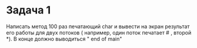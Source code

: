 # Задача 1
Написать метод 100 раз печатающий char  и вывести на экран результат его работы для двух потоков ( например,
один поток печатает #  , второй *). В конце должно выводиться " end of main"





